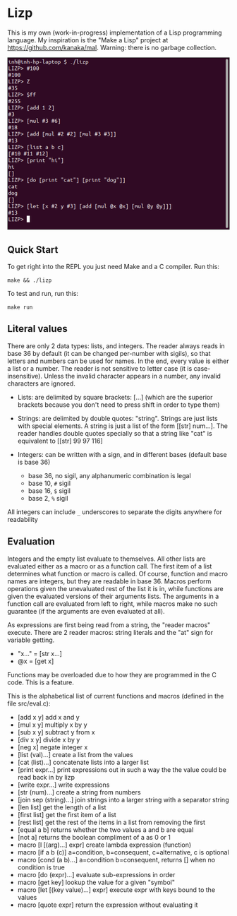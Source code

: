 # Lizp

This is my own (work-in-progress) implementation of a Lisp programming language.
My inspiration is the "Make a Lisp" project at https://github.com/kanaka/mal.
Warning: there is no garbage collection.

![Terminal window screenshot](./screenshot.png)

## Quick Start

To get right into the REPL you just need Make and a C compiler. Run this:

```shell
make && ./lizp
```

To test and run, run this:

```shell
make run
```

## Literal values

There are only 2 data types: lists, and integers. The reader always reads in
base 36 by default (it can be changed per-number with sigils), so that letters
and numbers can be used for names. In the end, every value is either a list or a
number. The reader is not sensitive to letter case (it is case-insensitive).
Unless the invalid character appears in a number, any invalid characters are
ignored.

* Lists: are delimited by square brackets: \[...] (which are the superior
  brackets because you don't need to press shift in order to type them)
 
* Strings: are delimited by double quotes: "string". Strings are
  just lists with special elements. A string is just a list of the
  form \[\[str] num...]. The reader handles double quotes
  specially so that a string like "cat" is equivalent to \[\[str]
  99 97 116]

* Integers: can be written with a sign, and in different bases (default base is
  base 36)
  * base 36, no sigil, any alphanumeric combination is legal 
  * base 10, `#` sigil
  * base 16, `$` sigil
  * base 2, `%` sigil

All integers can include `_` underscores to separate the digits anywhere for
readability

## Evaluation

Integers and the empty list evaluate to themselves. All other lists are
evaluated either as a macro or as a function call. The first item of a list
determines what function or macro is called. Of course, function and macro names
are integers, but they are readable in base 36. Macros perform operations given
the unevaluated rest of the list it is in, while functions are given the
evaluated versions of their arguments lists. The arguments in a function call
are evaluated from left to right, while macros make no such guarantee (if the
arguments are even evaluated at all).

As expressions are first being read from a string, the "reader macros" execute.
There are 2 reader macros: string literals and the "at" sign for variable
getting.
* "x..." = \[str x...]
* @x = \[get x]

Functions may be overloaded due to how they are programmed in the C code. This
is a feature. 

This is the alphabetical list of current functions and macros (defined in the
file src/eval.c):
* \[add x y] add x and y
* \[mul x y] multiply x by y
* \[sub x y] subtract y from x
* \[div x y] divide x by y
* \[neg x] negate integer x
* \[list (val)...] create a list from the values
* \[cat (list)...] concatenate lists into a larger list
* \[print expr...] print expressions out in such a way the the value could be read back in by lizp
* \[write expr...] write expressions
* \[str (num)...] create a string from numbers
* \[join sep (string)...] join strings into a larger string with a separator string
* \[len list] get the length of a list
* \[first list] get the first item of a list
* \[rest list] get the rest of the items in a list from removing the first
* \[equal a b] returns whether the two values a and b are equal
* \[not a] returns the boolean compliment of a as 0 or 1
* macro \[l [(arg)...] expr] create lambda expression (function)
* macro \[if a b (c)] a=condition, b=consequent, c=alternative, c is optional
* macro \[cond (a b)...] a=condition b=consequent, returns [] when no condition is true
* macro \[do (expr)...] evaluate sub-expressions in order
* macro \[get key] lookup the value for a given "symbol"
* macro \[let \[(key value)...] expr] execute expr with keys bound to
  the values
* macro \[quote expr] return the expression without evaluating it

